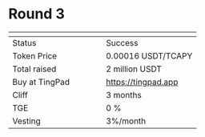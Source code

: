 # Round 3

<table><thead><tr><th width="170.953125"></th><th></th></tr></thead><tbody><tr><td>Status</td><td>Success</td></tr><tr><td>Token Price</td><td>0.00016 USDT/TCAPY</td></tr><tr><td>Total raised</td><td>2 million USDT</td></tr><tr><td>Buy at TingPad</td><td><a href="https://tingpad.app/">https://tingpad.app</a></td></tr><tr><td>Cliff</td><td>3 months</td></tr><tr><td>TGE</td><td>0 %</td></tr><tr><td>Vesting</td><td>3%/month</td></tr></tbody></table>
